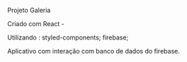 Projeto Galeria 



Criado com React -

Utilizando : 
styled-components;
firebase;


Aplicativo com interação com banco de dados do firebase.